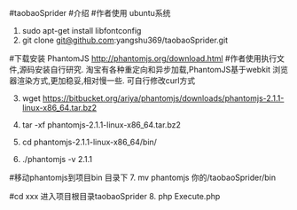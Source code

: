 #taobaoSprider
#介绍
#作者使用 ubuntu系统
1. sudo apt-get install libfontconfig
2. git clone git@github.com:yangshu369/taobaoSprider.git



#下载安装 PhantomJS  http://phantomjs.org/download.html
#作者使用执行文件,源码安装自行研究. 淘宝有各种重定向和异步加载,PhantomJS基于webkit 浏览器渲染方式,更加稳妥,相对慢一些. 可自行修改curl方式

3. wget https://bitbucket.org/ariya/phantomjs/downloads/phantomjs-2.1.1-linux-x86_64.tar.bz2

4. tar -xf phantomjs-2.1.1-linux-x86_64.tar.bz2

5.  cd phantomjs-2.1.1-linux-x86_64/bin/

6.  ./phantomjs -v
2.1.1

#移动phantomjs到项目bin 目录下
7. mv phantomjs 你的/taobaoSprider/bin

#cd xxx 进入项目根目录taobaoSprider
8. php Execute.php
